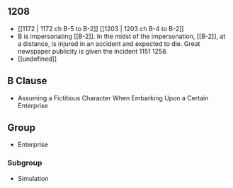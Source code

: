 ## 1208
- [[1172 | 1172 ch B-5 to B-2]] [[1203 | 1203 ch B-4 to B-2]] 
- B is impersonating [[B-2]]. In the midst of the impersonation, [[B-2]], at a distance, is injured in an accident and expected to die. Great newspaper publicity is given the incident 1151 1258.
- [[undefined]] 

## B Clause
- Assuming a Fictitious Character When Embarking  Upon a Certain Enterprise

## Group
- Enterprise

### Subgroup
- Simulation

